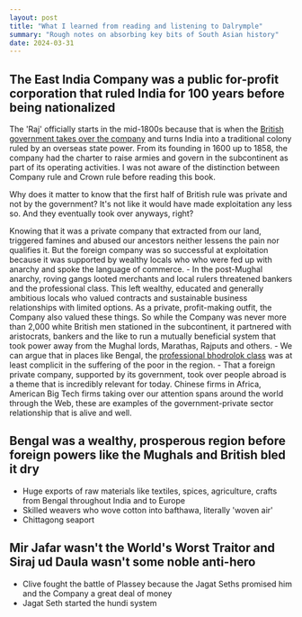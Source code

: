 ```yaml
---
layout: post
title: "What I learned from reading and listening to Dalrymple"
summary: "Rough notes on absorbing key bits of South Asian history"
date: 2024-03-31
---
```


##  The East India Company was a public for-profit corporation that ruled India for 100 years before being nationalized

The 'Raj' officially starts in the mid-1800s because that is when the [British government takes over the company](https://en.wikipedia.org/wiki/Government_of_India_Act_1858) and turns India into a traditional colony ruled by an overseas state power. From its founding in 1600 up to 1858, the company had the charter to raise armies and govern in the subcontinent as part of its operating activities. I was not aware of the distinction between Company rule and Crown rule before reading this book.

Why does it matter to know that the first half of British rule was private and not by the government? It's not like it would have made exploitation any less so. And they eventually took over anyways, right?

Knowing that it was a private company that extracted from our land, triggered famines and abused our ancestors neither lessens the pain nor qualifies it. But the foreign company was so successful at exploitation because it was supported by wealthy locals who who were fed up with anarchy and spoke the language of commerce.
    - In the post-Mughal anarchy, roving gangs looted merchants and local rulers threatened bankers and the professional class. This left wealthy, educated and generally ambitious locals who valued contracts and sustainable business relationships with limited options. As a private, profit-making outfit, the Company also valued these things. So while the Company was never more than 2,000 white British men stationed in the subcontinent, it partnered with aristocrats, bankers and the like to run a mutually beneficial system that took power away from the Mughal lords, Marathas, Rajputs and others.
    - We can argue that in places like Bengal, the [professional bhodrolok class](https://en.wikipedia.org/wiki/Bhadralok) was at least complicit in the suffering of the poor in the region.
    - That a foreign private company, supported by its government, took over people abroad is a theme that is incredibly relevant for today. Chinese firms in Africa, American Big Tech firms taking over our attention spans around the world through the Web, these are examples of the government-private sector relationship that is alive and well.

## Bengal was a wealthy, prosperous region before foreign powers like the Mughals and British bled it dry

- Huge exports of raw materials like textiles, spices, agriculture, crafts from Bengal throughout India and to Europe
- Skilled weavers who wove cotton into bafthawa, literally 'woven air'
- Chittagong seaport

## Mir Jafar wasn't the World's Worst Traitor and Siraj ud Daula wasn't some noble anti-hero

- Clive fought the battle of Plassey because the Jagat Seths promised him and the Company a great deal of money
- Jagat Seth started the hundi system
